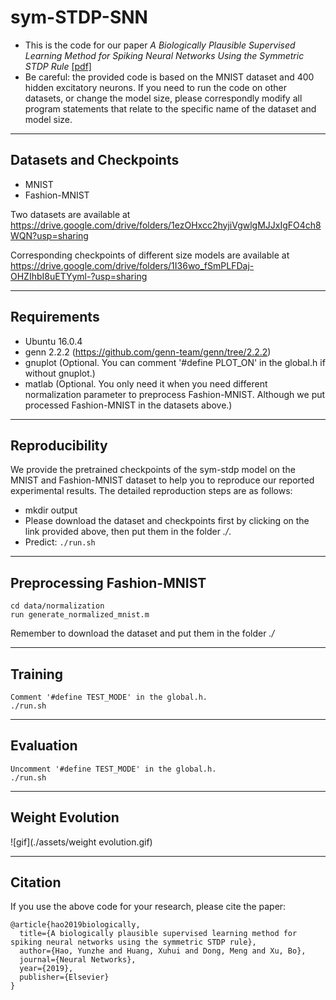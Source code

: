 # sym-STDP-SNN
- This is the code for our paper *A Biologically Plausible Supervised Learning Method
for Spiking Neural Networks Using the Symmetric STDP Rule* [[pdf]](https://arxiv.org/abs/1812.06574)
- Be careful: the provided code is based on the MNIST dataset and 400 hidden excitatory neurons. If you need to run the code on other datasets, or change the model size, please correspondly modify all program statements that relate to the specific name of the dataset and model size.

***********************************************************

## Datasets and Checkpoints
* MNIST
* Fashion-MNIST

Two datasets are available at https://drive.google.com/drive/folders/1ezOHxcc2hyjiVgwlgMJJxIgFO4ch8WQN?usp=sharing

Corresponding checkpoints of different size models are available at https://drive.google.com/drive/folders/1I36wo_fSmPLFDaj-OHZIhbI8uETYyml-?usp=sharing
***************************************************************

## Requirements
* Ubuntu 16.0.4
* genn 2.2.2 (https://github.com/genn-team/genn/tree/2.2.2)
* gnuplot (Optional. You can comment '#define PLOT_ON' in the global.h if without gnuplot.)
* matlab (Optional. You only need it when you need different normalization parameter to preprocess Fashion-MNIST. Although we put processed Fashion-MNIST in the datasets above.)

***************************************************************

## Reproducibility
We provide the pretrained checkpoints of the sym-stdp model on the MNIST and Fashion-MNIST dataset to help you to reproduce our reported experimental results. The detailed reproduction steps are as follows:

- mkdir output
- Please download the dataset and checkpoints first by clicking on the link provided above, then put them in the folder *./*.
- Predict: ```./run.sh```

***************************************************************

## Preprocessing Fashion-MNIST
```
cd data/normalization
run generate_normalized_mnist.m
```
Remember to download the dataset and put them in the folder *./*

***************************************************************

## Training
```
Comment '#define TEST_MODE' in the global.h.
./run.sh
```

****************************************************************

## Evaluation
```
Uncomment '#define TEST_MODE' in the global.h.
./run.sh
```

*******************************************************************

## Weight Evolution
![gif](./assets/weight evolution.gif)

*******************************************************************

## Citation
If you use the above code for your research, please cite the paper:

```
@article{hao2019biologically,
  title={A biologically plausible supervised learning method for spiking neural networks using the symmetric STDP rule},
  author={Hao, Yunzhe and Huang, Xuhui and Dong, Meng and Xu, Bo},
  journal={Neural Networks},
  year={2019},
  publisher={Elsevier}
}
```
